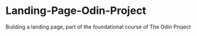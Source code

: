 # Landing-Page-Odin-Project
Building a landing page, part of the foundational course of The Odin Project
